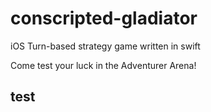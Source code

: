 # conscripted-gladiator
iOS Turn-based strategy game written in swift 

Come test your luck in the Adventurer Arena!


## test
